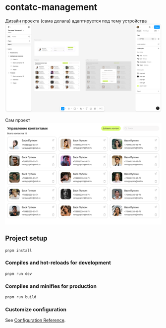 # contatc-management

Дизайн проекта (сама делала) адаптируется под тему устройства
![Image](https://github.com/KatySFreel/contatc-management/blob/main/desing%201.png)

Сам проект
![Image](https://github.com/KatySFreel/contatc-management/blob/main/Главная.png)

## Project setup
```
pnpm install
```

### Compiles and hot-reloads for development
```
pnpm run dev
```

### Compiles and minifies for production
```
pnpm run build
```

### Customize configuration
See [Configuration Reference](https://cli.vuejs.org/config/).
